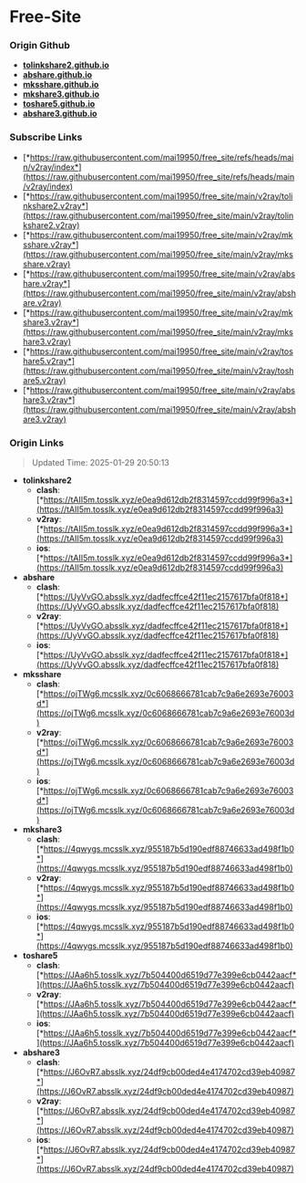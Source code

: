 # Free-Site

### Origin Github

- [**tolinkshare2.github.io**](https://github.com/tolinkshare2/tolinkshare2.github.io)
- [**abshare.github.io**](https://github.com/abshare/abshare.github.io)
- [**mksshare.github.io**](https://github.com/mksshare/mksshare.github.io)
- [**mkshare3.github.io**](https://github.com/mkshare3/mkshare3.github.io)
- [**toshare5.github.io**](https://github.com/toshare5/toshare5.github.io)
- [**abshare3.github.io**](https://github.com/abshare3/abshare3.github.io)

### Subscribe Links

- [*https://raw.githubusercontent.com/mai19950/free_site/refs/heads/main/v2ray/index*](https://raw.githubusercontent.com/mai19950/free_site/refs/heads/main/v2ray/index)
- [*https://raw.githubusercontent.com/mai19950/free_site/main/v2ray/tolinkshare2.v2ray*](https://raw.githubusercontent.com/mai19950/free_site/main/v2ray/tolinkshare2.v2ray)
- [*https://raw.githubusercontent.com/mai19950/free_site/main/v2ray/mksshare.v2ray*](https://raw.githubusercontent.com/mai19950/free_site/main/v2ray/mksshare.v2ray)
- [*https://raw.githubusercontent.com/mai19950/free_site/main/v2ray/abshare.v2ray*](https://raw.githubusercontent.com/mai19950/free_site/main/v2ray/abshare.v2ray)
- [*https://raw.githubusercontent.com/mai19950/free_site/main/v2ray/mkshare3.v2ray*](https://raw.githubusercontent.com/mai19950/free_site/main/v2ray/mkshare3.v2ray)
- [*https://raw.githubusercontent.com/mai19950/free_site/main/v2ray/toshare5.v2ray*](https://raw.githubusercontent.com/mai19950/free_site/main/v2ray/toshare5.v2ray)
- [*https://raw.githubusercontent.com/mai19950/free_site/main/v2ray/abshare3.v2ray*](https://raw.githubusercontent.com/mai19950/free_site/main/v2ray/abshare3.v2ray)

### Origin Links

> Updated Time: 2025-01-29 20:50:13

- **tolinkshare2**
  - **clash**: [*https://tAII5m.tosslk.xyz/e0ea9d612db2f8314597ccdd99f996a3*](https://tAII5m.tosslk.xyz/e0ea9d612db2f8314597ccdd99f996a3)
  - **v2ray**: [*https://tAII5m.tosslk.xyz/e0ea9d612db2f8314597ccdd99f996a3*](https://tAII5m.tosslk.xyz/e0ea9d612db2f8314597ccdd99f996a3)
  - **ios**: [*https://tAII5m.tosslk.xyz/e0ea9d612db2f8314597ccdd99f996a3*](https://tAII5m.tosslk.xyz/e0ea9d612db2f8314597ccdd99f996a3)
- **abshare**
  - **clash**: [*https://UyVvGO.absslk.xyz/dadfecffce42f11ec2157617bfa0f818*](https://UyVvGO.absslk.xyz/dadfecffce42f11ec2157617bfa0f818)
  - **v2ray**: [*https://UyVvGO.absslk.xyz/dadfecffce42f11ec2157617bfa0f818*](https://UyVvGO.absslk.xyz/dadfecffce42f11ec2157617bfa0f818)
  - **ios**: [*https://UyVvGO.absslk.xyz/dadfecffce42f11ec2157617bfa0f818*](https://UyVvGO.absslk.xyz/dadfecffce42f11ec2157617bfa0f818)
- **mksshare**
  - **clash**: [*https://ojTWg6.mcsslk.xyz/0c6068666781cab7c9a6e2693e76003d*](https://ojTWg6.mcsslk.xyz/0c6068666781cab7c9a6e2693e76003d)
  - **v2ray**: [*https://ojTWg6.mcsslk.xyz/0c6068666781cab7c9a6e2693e76003d*](https://ojTWg6.mcsslk.xyz/0c6068666781cab7c9a6e2693e76003d)
  - **ios**: [*https://ojTWg6.mcsslk.xyz/0c6068666781cab7c9a6e2693e76003d*](https://ojTWg6.mcsslk.xyz/0c6068666781cab7c9a6e2693e76003d)
- **mkshare3**
  - **clash**: [*https://4qwygs.mcsslk.xyz/955187b5d190edf88746633ad498f1b0*](https://4qwygs.mcsslk.xyz/955187b5d190edf88746633ad498f1b0)
  - **v2ray**: [*https://4qwygs.mcsslk.xyz/955187b5d190edf88746633ad498f1b0*](https://4qwygs.mcsslk.xyz/955187b5d190edf88746633ad498f1b0)
  - **ios**: [*https://4qwygs.mcsslk.xyz/955187b5d190edf88746633ad498f1b0*](https://4qwygs.mcsslk.xyz/955187b5d190edf88746633ad498f1b0)
- **toshare5**
  - **clash**: [*https://JAa6h5.tosslk.xyz/7b504400d6519d77e399e6cb0442aacf*](https://JAa6h5.tosslk.xyz/7b504400d6519d77e399e6cb0442aacf)
  - **v2ray**: [*https://JAa6h5.tosslk.xyz/7b504400d6519d77e399e6cb0442aacf*](https://JAa6h5.tosslk.xyz/7b504400d6519d77e399e6cb0442aacf)
  - **ios**: [*https://JAa6h5.tosslk.xyz/7b504400d6519d77e399e6cb0442aacf*](https://JAa6h5.tosslk.xyz/7b504400d6519d77e399e6cb0442aacf)
- **abshare3**
  - **clash**: [*https://J6OvR7.absslk.xyz/24df9cb00ded4e4174702cd39eb40987*](https://J6OvR7.absslk.xyz/24df9cb00ded4e4174702cd39eb40987)
  - **v2ray**: [*https://J6OvR7.absslk.xyz/24df9cb00ded4e4174702cd39eb40987*](https://J6OvR7.absslk.xyz/24df9cb00ded4e4174702cd39eb40987)
  - **ios**: [*https://J6OvR7.absslk.xyz/24df9cb00ded4e4174702cd39eb40987*](https://J6OvR7.absslk.xyz/24df9cb00ded4e4174702cd39eb40987)
